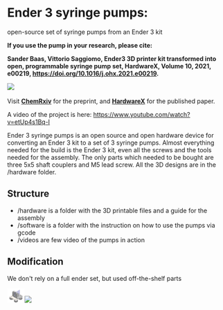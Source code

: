 # Ender 3 syringe pumps: 
open-source set of syringe pumps from an Ender 3 kit

**If you use the pump in your research, please cite:**

**Sander Baas, Vittorio Saggiomo,
Ender3 3D printer kit transformed into open, programmable syringe pump set,
HardwareX, Volume 10, 2021,
e00219, https://doi.org/10.1016/j.ohx.2021.e00219.**

![][1]

Visit [**ChemRxiv**][2] for the preprint, and [**HardwareX**][3] for the published paper. 

A video of the project is here: https://www.youtube.com/watch?v=etUp4s1Bq-I

Ender 3 syringe pumps is an open source and open hardware device for converting an Ender 3 kit to a set of 3 syringe pumps. Almost everything needed for the build is the Ender 3 kit, even all the screws and the tools needed for the assembly. 
The only parts which needed to be bought are three 5x5 shaft couplers and M5 lead screw. 
All the 3D designs are in the /hardware folder. 

## Structure 
+ /hardware is a folder with the 3D printable files and a guide for the assembly 
+ /software is a folder with the instruction on how to use the pumps via gcode 
+ /videos are few video of the pumps in action

## Modification
We don't rely on a full ender set, but used off-the-shelf parts

<a href="#icon02" name="icon02"><img src="./FIGURES/Enderslide.PNG" width="40"><img src="./IMAGES/P.png" width="40"></a>


[1]: https://github.com/Vsaggiomo/Ender3-syringe-pumps/blob/main/Figures/fig1.jpg
[2]: https://chemrxiv.org/articles/preprint/Ender3_3D_Printer_Kit_Transformed_into_Open_Programmable_Syringe_Pump_Set/14718183 
[3]: https://doi.org/10.1016/j.ohx.2021.e00219 
